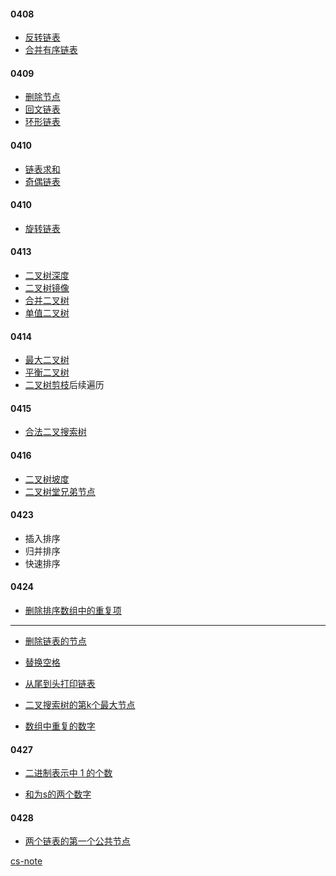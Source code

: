 #### 0408
+ [反转链表](https://leetcode-cn.com/problems/fan-zhuan-lian-biao-lcof/)
+ [合并有序链表](https://leetcode-cn.com/problems/he-bing-liang-ge-pai-xu-de-lian-biao-lcof/)

#### 0409
+ [删除节点](https://leetcode-cn.com/problems/shan-chu-lian-biao-de-jie-dian-lcof/)
+ [回文链表](https://leetcode-cn.com/problems/palindrome-linked-list-lcci/)
+ [环形链表](https://leetcode-cn.com/problems/linked-list-cycle/)

#### 0410
+ [链表求和](https://leetcode-cn.com/problems/sum-lists-lcci/)
+ [奇偶链表](https://leetcode-cn.com/problems/odd-even-linked-list/)

#### 0410
+ [旋转链表](https://leetcode-cn.com/problems/rotate-list/)

#### 0413
+ [二叉树深度](https://leetcode-cn.com/problems/er-cha-shu-de-shen-du-lcof/)
+ [二叉树镜像](https://leetcode-cn.com/problems/er-cha-shu-de-jing-xiang-lcof/)
+ [合并二叉树](https://leetcode-cn.com/problems/merge-two-binary-trees/)
+ [单值二叉树](https://leetcode-cn.com/problems/univalued-binary-tree/)

#### 0414
+ [最大二叉树](https://leetcode-cn.com/problems/maximum-binary-tree/)
+ [平衡二叉树](https://leetcode-cn.com/problems/ping-heng-er-cha-shu-lcof/)
+ [二叉树剪枝](https://leetcode-cn.com/problems/binary-tree-pruning/)后续遍历

#### 0415
+ [合法二叉搜索树](https://leetcode-cn.com/problems/legal-binary-search-tree-lcci/)

#### 0416
+ [二叉树坡度](https://leetcode-cn.com/problems/binary-tree-tilt/)
+ [二叉树堂兄弟节点](https://leetcode-cn.com/problems/cousins-in-binary-tree)

#### 0423

+ 插入排序
+ 归并排序
+ 快速排序


#### 0424

+ [删除排序数组中的重复项](https://leetcode-cn.com/problems/remove-duplicates-from-sorted-array-ii)

------------------------------

+ [删除链表的节点](https://leetcode-cn.com/problems/delete-node-in-a-linked-list/)

+ [替换空格](https://leetcode-cn.com/problems/ti-huan-kong-ge-lcof/)

+ [从尾到头打印链表](https://leetcode-cn.com/problems/cong-wei-dao-tou-da-yin-lian-biao-lcof/)

+ [二叉搜索树的第k个最大节点](https://leetcode-cn.com/problems/er-cha-sou-suo-shu-de-di-kda-jie-dian-lcof/submissions/)

+ [数组中重复的数字](https://leetcode-cn.com/problems/shu-zu-zhong-zhong-fu-de-shu-zi-lcof/)


#### 0427

+ [二进制表示中 1 的个数](https://leetcode-cn.com/problems/er-jin-zhi-zhong-1de-ge-shu-lcof/)

+ [和为s的两个数字](https://leetcode-cn.com/problems/he-wei-sde-liang-ge-shu-zi-lcof/)

#### 0428

+ [两个链表的第一个公共节点](https://leetcode-cn.com/problems/liang-ge-lian-biao-de-di-yi-ge-gong-gong-jie-dian-lcof/)



[cs-note](https://cyc2018.github.io/CS-Notes/#/README?id=%e2%9c%8f%ef%b8%8f-%e7%ae%97%e6%b3%95)